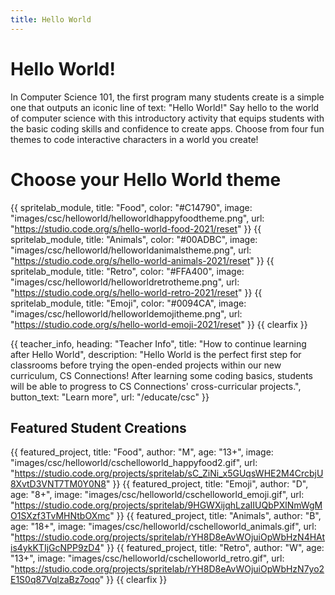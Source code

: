 ```yaml
---
title: Hello World
---
```


# Hello World!

In Computer Science 101, the first program many students create is a simple one that outputs an iconic line of text: "Hello World!" Say hello to the world of computer science with this introductory activity that equips students with the basic coding skills and confidence to create apps. Choose from four fun themes to code interactive characters in a world you create!

# Choose your Hello World theme

{{ spritelab_module, title: "Food", color: "#C14790", image: "images/csc/helloworld/helloworldhappyfoodtheme.png", url: "https://studio.code.org/s/hello-world-food-2021/reset" }}
{{ spritelab_module, title: "Animals", color: "#00ADBC", image: "images/csc/helloworld/helloworldanimalstheme.png", url: "https://studio.code.org/s/hello-world-animals-2021/reset" }}
{{ spritelab_module, title: "Retro", color: "#FFA400", image: "images/csc/helloworld/helloworldretrotheme.png", url: "https://studio.code.org/s/hello-world-retro-2021/reset" }}
{{ spritelab_module, title: "Emoji", color: "#0094CA", image: "images/csc/helloworld/helloworldemojitheme.png", url: "https://studio.code.org/s/hello-world-emoji-2021/reset" }}
{{ clearfix }}

{{ teacher_info, heading: "Teacher Info", title: "How to continue learning after Hello World", description: "Hello World is the perfect first step for classrooms before trying the open-ended projects within our new curriculum, CS Connections! After learning some coding basics, students will be able to progress to CS Connections' cross-curricular projects.", button_text: "Learn more", url: "/educate/csc" }}

## Featured Student Creations

{{ featured_project, title: "Food", author: "M", age: "13+", image: "images/csc/helloworld/cschelloworld_happyfood2.gif", url: "https://studio.code.org/projects/spritelab/sC_ZiNi_x5GUqsWHE2M4CrcbjU8XvtD3VNT7TM0Y0N8" }}
{{ featured_project, title: "Emoji", author: "D", age: "8+", image: "images/csc/helloworld/cschelloworld_emoji.gif", url: "https://studio.code.org/projects/spritelab/9HGWXijqhLzaIIUQbPXlNmWgMO1SXzf3TvMHNtbOXmc" }}
{{ featured_project, title: "Animals", author: "B", age: "18+", image: "images/csc/helloworld/cschelloworld_animals.gif", url: "https://studio.code.org/projects/spritelab/rYH8D8eAvWOjuiOpWbHzN4HAtis4ykKTIjGcNPP9zD4" }}
{{ featured_project, title: "Retro", author: "W", age: "13+", image: "images/csc/helloworld/cschelloworld_retro.gif", url: "https://studio.code.org/projects/spritelab/rYH8D8eAvWOjuiOpWbHzN7yo2E1S0q87VqlzaBz7oqo" }}
{{ clearfix }}